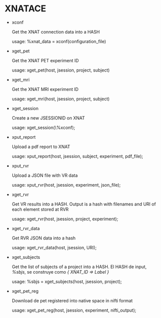 # XNATACE

- xconf

    Get the XNAT connection data into a HASH

    usage: 
    	%xnat\_data = xconf(configuration\_file)

- xget\_pet

    Get the XNAT PET experiment ID

    usage: 
    	xget\_pet(host, jsession, project, subject)

- xget\_mri

    Get the XNAT MRI experiment ID

    usage: 
    	xget\_mri(host, jsession, project, subject)

- xget\_session 

    Create a new JSESSIONID on XNAT

    usage: 
    	xget\_session(\\%xconf);

- xput\_report

    Upload a pdf report to XNAT

    usage: 
    	xput\_report(host, jsession, subject, experiment, pdf\_file);

- xput\_rvr

    Upload a JSON file with VR data

    usage: 
    	xput\_rvr(host, jsession, experiment, json\_file);

- xget\_rvr

    Get VR results into a HASH. Output is a hash with filenames and URI of each element stored at RVR

    usage: 
    	xget\_rvr(host, jsession, project, experiment);

- xget\_rvr\_data

    Get RVR JSON data into a hash

    usage: 
    	xget\_rvr\_data(host, jsession, URI);

- xget\_subjects

    Get the list of subjects of a project into a HASH. 
    El HASH de input, _%sbjs_, se construye como _{ XNAT\_ID => Label }_

    usage: 
    	%sbjs = xget\_subjects(host, jsession, project);

- xget\_pet\_reg

    Download de pet registered into native space in nifti format

    usage: 
    	xget\_pet\_reg(host, jsession, experiment, nifti\_output);
